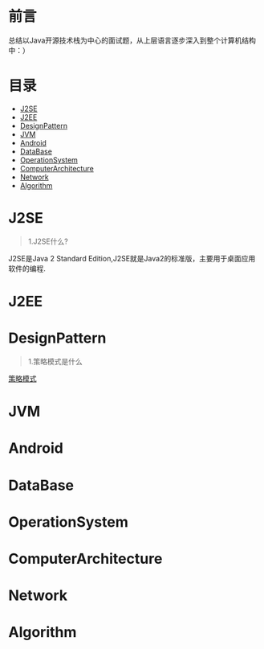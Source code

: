 # 前言
总结以Java开源技术栈为中心的面试题，从上层语言逐步深入到整个计算机结构中：）
# 目录
* [J2SE](#j2se)
* [J2EE](#j2ee)
* [DesignPattern](#designpattern)
* [JVM](#jvm)
* [Android](#android)
* [DataBase](#database)
* [OperationSystem](#operationsystem)
* [ComputerArchitecture](#computerarchitecture)
* [Network](#network)
* [Algorithm](#algorithm)

# J2SE
> 1.J2SE什么?

J2SE是Java 2 Standard Edition,J2SE就是Java2的标准版，主要用于桌面应用软件的编程.


# J2EE
# DesignPattern
> 1.策略模式是什么

[策略模式](https://github.com/StopWorld/StopInterview/tree/master/Design_Pattern/Strategy_Pattern)

# JVM
# Android
# DataBase
# OperationSystem
# ComputerArchitecture
# Network
# Algorithm

